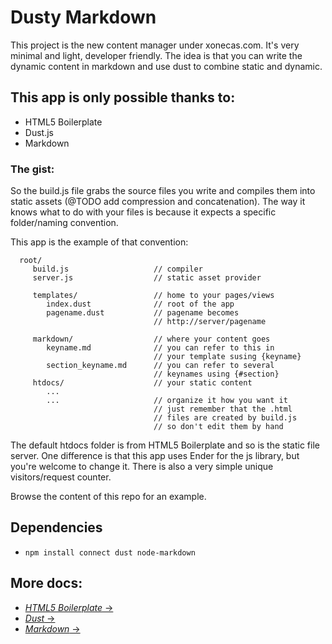 Dusty Markdown
==============

This project is the new content manager under xonecas.com.
It's very minimal and light, developer friendly. The idea 
is that you can write the dynamic content in markdown and
use dust to combine static and dynamic.

This app is only possible thanks to:
------------------------------------

* HTML5 Boilerplate
* Dust.js
* Markdown

### The gist:

So the build.js file grabs the source files you write and
compiles them into static assets (@TODO add compression 
and concatenation). The way it knows what to do with your
files is because it expects a specific folder/naming 
convention.

This app is the example of that convention:


      root/
         build.js                   // compiler
         server.js                  // static asset provider

         templates/                 // home to your pages/views
            index.dust              // root of the app
            pagename.dust           // pagename becomes 
                                    // http://server/pagename

         markdown/                  // where your content goes
            keyname.md              // you can refer to this in 
                                    // your template susing {keyname}
            section_keyname.md      // you can refer to several
                                    // keynames using {#section}
         htdocs/                    // your static content
            ...
            ...                     // organize it how you want it
                                    // just remember that the .html
                                    // files are created by build.js
                                    // so don't edit them by hand

The default htdocs folder is from HTML5 Boilerplate and so is
the static file server. One difference is that this app uses
Ender for the js library, but you're welcome to change it.
There is also a very simple unique visitors/request counter.

Browse the content of this repo for an example.

Dependencies
------------

* `npm install connect dust node-markdown`

More docs:
----------

* [*HTML5 Boilerplate*  →](http://h5bp.com/)
* [*Dust*  →](http://akdubya.github.com/dustjs/)
* [*Markdown*  →](http://daringfireball.net/projects/markdown/basics)
